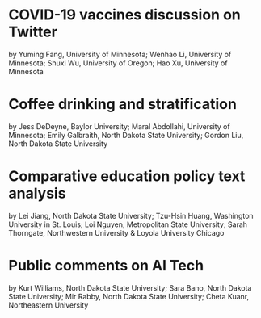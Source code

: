 # COVID-19 vaccines discussion on Twitter 
by Yuming Fang, University of Minnesota; Wenhao Li, University of Minnesota; Shuxi Wu, University of Oregon; Hao Xu, University of Minnesota

# Coffee drinking and stratification 
by Jess DeDeyne, Baylor University; Maral Abdollahi, University of Minnesota; Emily Galbraith, North Dakota State University; Gordon Liu, North Dakota State University

# Comparative education policy text analysis 
by Lei Jiang, North Dakota State University; Tzu-Hsin Huang, Washington University in St. Louis; Loi Nguyen, Metropolitan State University; Sarah Thorngate, Northwestern University & Loyola University Chicago

# Public comments on AI Tech 
by Kurt Williams, North Dakota State University; Sara Bano, North Dakota State University; Mir Rabby, North Dakota State University; Cheta Kuanr, Northeastern University
